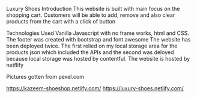 Luxury Shoes
Introduction
This website is built with main focus on the shopping cart. Customers will be able to add, remove and also clear products from the cart with a click of button



Technologies Used
Vanilla Javascript with no frame works, html and CSS. The footer was created with bootstrap and font awesome
The website has been deployed twice. The first relied on my local storage area for the products.json which included the APIs and the second was deloyed 
because local storage was hosted by contentful.
The website is hosted by netflify

Pictures gotten from pexel.com

https://kazeem-shoeshop.netlify.com/
https://luxury-shoes.netlify.com/
